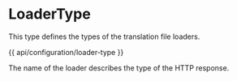 <!-- ======================================================================
--- Search engine
title:          LoaderType
keywords:       LoaderType
description:    LoaderType.
--- Menu system
order:          40
text:           LoaderType
hidden:         false
umbel:          false
--- Page properties
id:             
document:       
layout:         layout-2-left
$-left:         #side-menu
searchable:     true
--- Side menu
side-menu-root:     /api
side-menu-header:   API
side-menu-top:      
side-menu-depth:    2
======================================================================= -->

# LoaderType

This type defines the types of the translation file loaders.

{{ api/configuration/loader-type }}

The name of the loader describes the type of the HTTP response.
